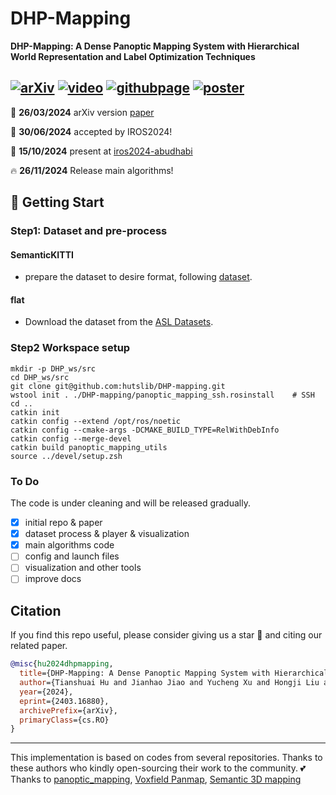 # DHP-Mapping
**DHP-Mapping: A Dense Panoptic Mapping System with Hierarchical World Representation and Label Optimization Techniques**

[![arXiv](https://img.shields.io/badge/arXiv-2403.16880-b31b1b?logo=arxiv&logoColor=white)](https://arxiv.org/abs/2403.16880)
[![video](https://img.shields.io/badge/video-YouTube-FF0000?logo=youtube&logoColor=white)](https://youtu.be/F1NCSWK26I8)
[![githubpage](https://img.shields.io/badge/Website-DHPMapping-blue)](https://hutslib.github.io/DHP-Mapping/)
[![poster](https://img.shields.io/badge/IROS2024|Poster-6495ed?style=flat&logo=Shotcut&logoColor=wihte)](https://hkustconnect-my.sharepoint.com/:b:/g/personal/thuaj_connect_ust_hk/ESZvkPJNLNhJgKkzg-YgRg0BE7kvqr6TG9x7gPKziITIGQ?e=JkErLB)
---
📜 **26/03/2024** arXiv version [paper](https://arxiv.org/abs/2403.16880)

🚀 **30/06/2024** accepted by IROS2024!

🤗 **15/10/2024** present at [iros2024-abudhabi](https://iros2024-abudhabi.org/)

🔥 **26/11/2024** Release main algorithms!

## 🎈 Getting Start
### Step1: Dataset and pre-process
#### SemanticKITTI
- prepare the dataset to desire format, following [dataset](panoptic_mapping_utils/src/kitti_dataset/README.md).
#### flat
- Download the dataset from the [ASL Datasets](https://projects.asl.ethz.ch/datasets/doku.php?id=panoptic_mapping).
### Step2 Workspace setup
```sudo apt-get install python3-pip python3-wstool
mkdir -p DHP_ws/src
cd DHP_ws/src
git clone git@github.com:hutslib/DHP-mapping.git
wstool init . ./DHP-mapping/panoptic_mapping_ssh.rosinstall    # SSH
cd ..
catkin init
catkin config --extend /opt/ros/noetic
catkin config --cmake-args -DCMAKE_BUILD_TYPE=RelWithDebInfo
catkin config --merge-devel
catkin build panoptic_mapping_utils
source ../devel/setup.zsh
```
### To Do

The code is under cleaning and will be released gradually.

- [x] initial repo & paper
- [x] dataset process & player & visualization
- [x] main algorithms code
- [ ] config and launch files
- [ ] visualization and other tools
- [ ] improve docs
## Citation

If you find this repo useful, please consider giving us a star 🌟 and citing our related paper.

```bibtex
@misc{hu2024dhpmapping,
  title={DHP-Mapping: A Dense Panoptic Mapping System with Hierarchical World Representation and Label Optimization Techniques},
  author={Tianshuai Hu and Jianhao Jiao and Yucheng Xu and Hongji Liu and Sheng Wang and Ming Liu},
  year={2024},
  eprint={2403.16880},
  archivePrefix={arXiv},
  primaryClass={cs.RO}
}

```
---
This implementation is based on codes from several repositories. Thanks to these authors who kindly open-sourcing their work to the community.
💕 Thanks to [panoptic_mapping](https://github.com/ethz-asl/panoptic_mapping), [Voxfield Panmap](https://github.com/VIS4ROB-lab/voxfield-panmap), [Semantic 3D mapping](https://github.com/shichaoy/semantic_3d_mapping)
